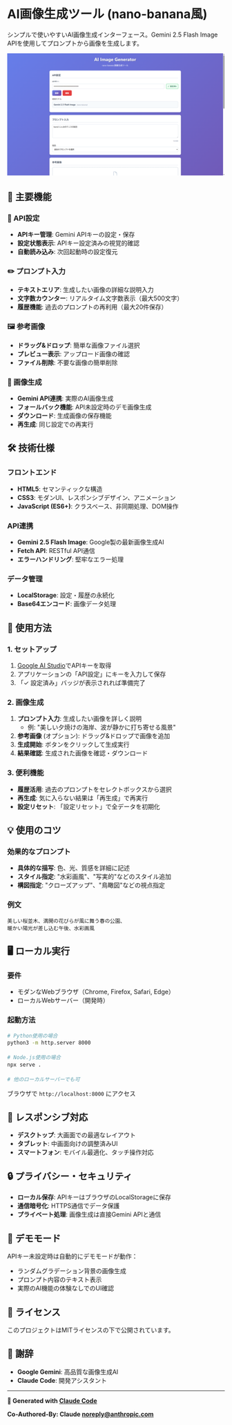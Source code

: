 # AI画像生成ツール (nano-banana風)

シンプルで使いやすいAI画像生成インターフェース。Gemini 2.5 Flash Image APIを使用してプロンプトから画像を生成します。

![アプリケーションのスクリーンショット](./screenshot.png)

## 🚀 主要機能

### 🔑 API設定
- **APIキー管理**: Gemini APIキーの設定・保存
- **設定状態表示**: APIキー設定済みの視覚的確認
- **自動読み込み**: 次回起動時の設定復元

### ✏️ プロンプト入力
- **テキストエリア**: 生成したい画像の詳細な説明入力
- **文字数カウンター**: リアルタイム文字数表示（最大500文字）
- **履歴機能**: 過去のプロンプトの再利用（最大20件保存）

### 🖼️ 参考画像
- **ドラッグ&ドロップ**: 簡単な画像ファイル選択
- **プレビュー表示**: アップロード画像の確認
- **ファイル削除**: 不要な画像の簡単削除

### 🎨 画像生成
- **Gemini API連携**: 実際のAI画像生成
- **フォールバック機能**: API未設定時のデモ画像生成
- **ダウンロード**: 生成画像の保存機能
- **再生成**: 同じ設定での再実行

## 🛠️ 技術仕様

### フロントエンド
- **HTML5**: セマンティックな構造
- **CSS3**: モダンUI、レスポンシブデザイン、アニメーション
- **JavaScript (ES6+)**: クラスベース、非同期処理、DOM操作

### API連携
- **Gemini 2.5 Flash Image**: Google製の最新画像生成AI
- **Fetch API**: RESTful API通信
- **エラーハンドリング**: 堅牢なエラー処理

### データ管理
- **LocalStorage**: 設定・履歴の永続化
- **Base64エンコード**: 画像データ処理

## 🚀 使用方法

### 1. セットアップ
1. [Google AI Studio](https://makersuite.google.com/app/apikey)でAPIキーを取得
2. アプリケーションの「API設定」にキーを入力して保存
3. 「✓ 設定済み」バッジが表示されれば準備完了

### 2. 画像生成
1. **プロンプト入力**: 生成したい画像を詳しく説明
   - 例: "美しい夕焼けの海岸、波が静かに打ち寄せる風景"
2. **参考画像** (オプション): ドラッグ&ドロップで画像を追加
3. **生成開始**: ボタンをクリックして生成実行
4. **結果確認**: 生成された画像を確認・ダウンロード

### 3. 便利機能
- **履歴活用**: 過去のプロンプトをセレクトボックスから選択
- **再生成**: 気に入らない結果は「再生成」で再実行
- **設定リセット**: 「設定リセット」で全データを初期化

## 💡 使用のコツ

### 効果的なプロンプト
- **具体的な描写**: 色、光、質感を詳細に記述
- **スタイル指定**: "水彩画風"、"写実的"などのスタイル追加
- **構図指定**: "クローズアップ"、"鳥瞰図"などの視点指定

### 例文
```
美しい桜並木、満開の花びらが風に舞う春の公園、
暖かい陽光が差し込む午後、水彩画風
```

## 🖥️ ローカル実行

### 要件
- モダンなWebブラウザ（Chrome, Firefox, Safari, Edge）
- ローカルWebサーバー（開発時）

### 起動方法
```bash
# Python使用の場合
python3 -m http.server 8000

# Node.js使用の場合  
npx serve .

# 他のローカルサーバーでも可
```

ブラウザで `http://localhost:8000` にアクセス

## 📱 レスポンシブ対応

- **デスクトップ**: 大画面での最適なレイアウト
- **タブレット**: 中画面向けの調整済みUI
- **スマートフォン**: モバイル最適化、タッチ操作対応

## 🔒 プライバシー・セキュリティ

- **ローカル保存**: APIキーはブラウザのLocalStorageに保存
- **通信暗号化**: HTTPS通信でデータ保護
- **プライベート処理**: 画像生成は直接Gemini APIと通信

## 🤖 デモモード

APIキー未設定時は自動的にデモモードが動作：
- ランダムグラデーション背景の画像生成
- プロンプト内容のテキスト表示
- 実際のAI機能の体験なしでのUI確認

## 📄 ライセンス

このプロジェクトはMITライセンスの下で公開されています。

## 🙏 謝辞

- **Google Gemini**: 高品質な画像生成AI
- **Claude Code**: 開発アシスタント

---

**🤖 Generated with [Claude Code](https://claude.ai/code)**

**Co-Authored-By: Claude <noreply@anthropic.com>**